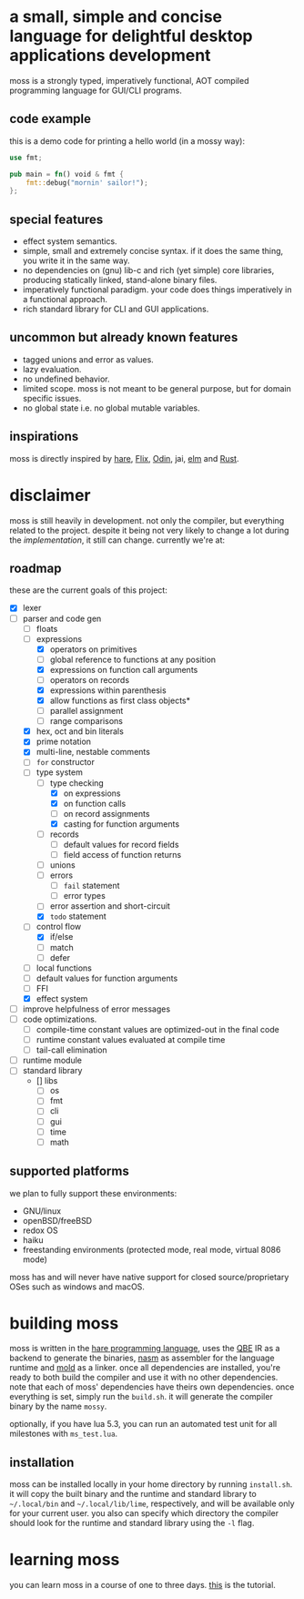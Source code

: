 # a small, simple and concise language for delightful desktop applications development
moss is a strongly typed, imperatively functional, AOT compiled programming language for GUI/CLI programs.
## code example
this is a demo code for printing a hello world (in a mossy way):
```rust
use fmt;

pub main = fn() void & fmt {
    fmt::debug("mornin' sailor!");
};
```
## special features
- effect system semantics.
- simple, small and extremely concise syntax. if it does the same thing, you write it in the same way.
- no dependencies on (gnu) lib-c and rich (yet simple) core libraries, producing statically linked, stand-alone binary files.
- imperatively functional paradigm. your code does things imperatively in a functional approach.
- rich standard library for CLI and GUI applications.

## uncommon but already known features
- tagged unions and error as values.
- lazy evaluation.
- no undefined behavior.
- limited scope. moss is not meant to be general purpose, but for domain specific issues.
- no global state i.e. no global mutable variables.

## inspirations
moss is directly inspired by [hare](https://harelang.org), [Flix](https://flix.dev/), [Odin](https://odin-lang.org), jai, [elm](https://elm-lang.org) and [Rust](https://rust-lang.org).

# disclaimer
moss is still heavily in development. not only the compiler, but everything related to the project. despite it being not very likely to change a lot during the _implementation_, it still can change. currently we're at:

## roadmap
these are the current goals of this project:
- [x] lexer
- [ ] parser and code gen
    - [ ] floats
    - [ ] expressions
        - [x] operators on primitives
        - [ ] global reference to functions at any position
        - [x] expressions on function call arguments
        - [ ] operators on records
        - [x] expressions within parenthesis
        - [x] allow functions as first class objects*
        - [ ] parallel assignment
        - [ ] range comparisons
    - [x] hex, oct and bin literals
    - [x] prime notation
    - [x] multi-line, nestable comments
    - [ ] `for` constructor
    - [ ] type system
        - [ ] type checking
            - [x] on expressions
            - [x] on function calls
            - [ ] on record assignments
            - [x] casting for function arguments
        - [ ] records
            - [ ] default values for record fields
            - [ ] field access of function returns
        - [ ] unions
        - [ ] errors
            - [ ] `fail` statement
            - [ ] error types
        - [ ] error assertion and short-circuit
        - [x] `todo` statement
    - [ ] control flow
        - [x] if/else
        - [ ] match
        - [ ] defer
    - [ ] local functions
    - [ ] default values for function arguments
    - [ ] FFI
    - [x] effect system
- [ ] improve helpfulness of error messages
- [ ] code optimizations.
    - [ ] compile-time constant values are optimized-out in the final code
    - [ ] runtime constant values evaluated at compile time
    - [ ] tail-call elimination
- [ ] runtime module
- [ ] standard library
    - [] libs
        - [ ] os
        - [ ] fmt
        - [ ] cli
        - [ ] gui
        - [ ] time
        - [ ] math

## supported platforms
we plan to fully support these environments:

- GNU/linux
- openBSD/freeBSD
- redox OS
- haiku
- freestanding environments (protected mode, real mode, virtual 8086 mode)

moss has and will never have native support for closed source/proprietary OSes such as windows and macOS.

# building moss
moss is written in the [hare programming language](https://hare-lang.org), uses the [QBE](https://c9x.me/compile/) IR as a backend to generate the binaries, [nasm](https://nasm.us) as assembler for the language runtime and [mold](https://github.com/rui314/mold) as a linker. once all dependencies are installed, you're ready to both build the compiler and use it with no other dependencies. note that each of moss' dependencies have theirs own dependencies. once everything is set, simply run the `build.sh`. it will generate the compiler binary by the name `mossy`.

optionally, if you have lua 5.3, you can run an automated test unit for all milestones with `ms_test.lua`.

## installation
moss can be installed locally in your home directory by running `install.sh`. it will copy the built binary and the runtime and standard library to `~/.local/bin` and `~/.local/lib/lime`, respectively, and will be available only for your current user. you also can specify which directory the compiler should look for the runtime and standard library using the `-l` flag.

# learning moss
you can learn moss in a course of one to three days. [this](doc/tut.md) is the tutorial.
